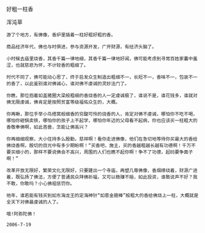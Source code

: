 好粗一柱香

浑沌草


    游了个地方，有佛像，香炉里插着一柱好粗好粗的香。

    商品经济年代，佛也与时俱进，参与资源开发，广开财源，有经济头脑了。

    小时候去庙里烧香，其香千篇一律地细，其香千篇一律地好闻，佛可能考虑到寻常百姓家囊中羞涩，也就慈悲为怀，不计较香的粗细了。

    时代不同了，佛可能动心思了，终于启发众生制造出粗细不一，长短不一，香味不一，包装不一的香了，以此鉴别谁对佛诚心，谁对佛不虔诚的灵妙法门了。

    你瞧，那位抱着如盖猪圈大梁般粗细的香烧香的人一定虔诚极了，谁说不是，谁花钱多，谁就对佛无限虔诚，佛肯定是按照贫富等级福佑众生的，大概。

    你再瞅，那位手举小鸟搭窝般细香的穷酸可怜的烧香的人，肯定对佛不虔诚，哪怕你不吃不喝，哪怕你砸锅卖铁，哪怕你的孩子上不起学，哪怕你年迈的父母看不起病，你也应该买一柱粗大的香敬奉佛啊，如此吝啬，怎能让佛高兴？

    你再细细观察，大小住持多么殷勤，慈祥啊！看你走进佛像，他们在急切地等待你买最大的香给佛烧香啊，殷切的目光中有多少期盼啊！“买香吧，施主，买的香越粗越长越有功德啊！千万不要买细小的，那样不要说佛会不高兴，周围的人们也瞧不起你啊！争不了功德，起码要争面子啊！”

    改革开放无限好，繁荣文化无限好，只要建出一个寺庙，再塑几尊佛像，香烟缭绕着，财源广进着，既弘扬了佛法，方便了普通民众拜佛祈福，又可以稳赚不赔，如此投资，谁敢说声不好？我不敢，你敢吗？小心佛祖惩罚你。

    他年，谁若能有钱买到如东海龙王的定海神针“如意金箍棒”般粗大的香给佛烧上一柱，大概就是全天下对佛最虔诚的人了。

    哦!阿弥陀佛！

    2006-7-19



